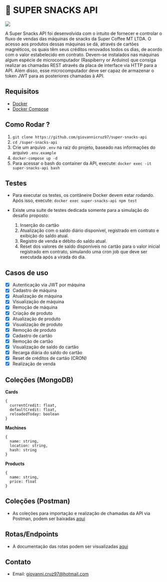 # :cookie: SUPER SNACKS API

![](https://media.giphy.com/media/xT5LMW6nbTu8pUHZgA/giphy.gif)

A Super Snacks API foi desenvolvida com o intuito de fornecer e controlar o fluxo de vendas das máquinas de snacks da Super Coffee MT LTDA. O acesso aos produtos dessas máquinas se dá, através de cartões magnéticos, os quais têm seus créditos renovados todos os dias, de acordo com o valor estabelecido em contrato. Devem-se instalados nas máquinas algum espécie de microcomputador (Raspiberry or Arduino) que consiga realizar as chamadas REST através da placa de interface via HTTP para a API. Além disso, esse microcomputador deve ser capaz de armazenar o token JWT para as posteriores chamadas à API.

## Requisitos

- [Docker](https://docs.docker.com/install/)
- [Docker Compose](https://docs.docker.com/compose/install/)

## Como Rodar ?

1. `git clone https://github.com/giovannicruz97/super-snacks-api`
2. `cd /super-snacks-api`
3. Crie um arquivo `.env` na raiz do projeto, baseado nas informações do arquivo `.env.example`
4. `docker-compose up -d`
5. Para acessar o bash do container da API, execute: `docker exec -it super-snacks-api bash`

## Testes

- Para executar os testes, os contâneire Docker devem estar rodando. Após isso, execute: `docker exec super-snacks-api npm test`

- Existe uma suíte de testes dedicada somente para a simulação do desafio proposto:
  1. Inserção do cartão
  2. Atualização com o saldo diário disponível, registrado em contrato e exibição do saldo atual.
  3. Registro de venda e débito do saldo atual.
  4. Reset dos valores de saldo disponíveis no cartão para o valor inicial registrado em contrato, simulando uma cron job que deve ser executada após a virada do dia.

## Casos de uso

- [x] Autenticação via JWT por máquina
- [x] Cadastro de máquina
- [x] Atualização de máquina
- [x] Visualização de máquina
- [x] Remoção de máquina
- [x] Criação de produto
- [x] Atualização de produto
- [x] Visualização de produto
- [x] Remoção de produto
- [x] Cadastro de cartão
- [x] Remoção de cartão
- [x] Visualização de saldo do cartão
- [x] Recarga diária do saldo do cartão
- [x] Reset de créditos de cartão (CRON)
- [x] Realização de venda

## Coleções (MongoDB)

**Cards**

```
{
  currentCredit: float,
  defaultCredit: float,
  reloadedToday: boolean
}
```

**Machines**

```
{
  name: string,
  location: string,
  hash: string
}
```

**Products**

```
{
  name: string,
  price: float
}
```

## Coleções (Postman)

- As coleções para importação e realização de chamadas da API via Postman, podem ser baixadas [aqui](https://www.getpostman.com/collections/9b57a3e8f06683a71984)

## Rotas/Endpoints

- A documentação das rotas podem ser visualizadas [aqui]('https://documenter.getpostman.com/view/954465/S11By2Pq')

## Contato

- Email: giovanni.cruz97@hotmail.com
